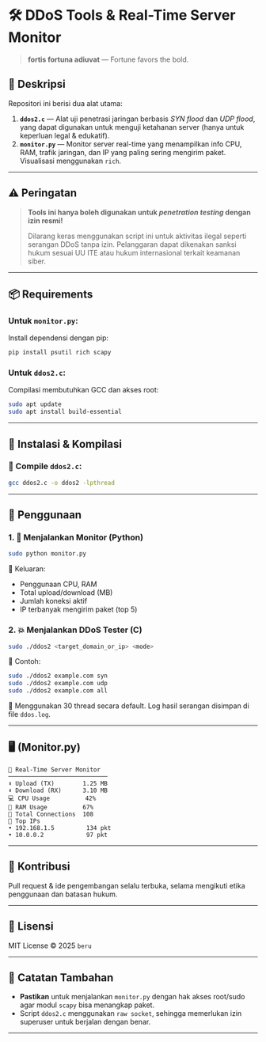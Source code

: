 # 🛠️ DDoS Tools & Real-Time Server Monitor

> **fortis fortuna adiuvat** — Fortune favors the bold.

## 📂 Deskripsi

Repositori ini berisi dua alat utama:

1. **`ddos2.c`** — Alat uji penetrasi jaringan berbasis *SYN flood* dan *UDP flood*, yang dapat digunakan untuk menguji ketahanan server (hanya untuk keperluan legal & edukatif).
2. **`monitor.py`** — Monitor server real-time yang menampilkan info CPU, RAM, trafik jaringan, dan IP yang paling sering mengirim paket. Visualisasi menggunakan `rich`.

---

## ⚠️ Peringatan

> **Tools ini hanya boleh digunakan untuk _penetration testing_ dengan izin resmi!**
>
> Dilarang keras menggunakan script ini untuk aktivitas ilegal seperti serangan DDoS tanpa izin. Pelanggaran dapat dikenakan sanksi hukum sesuai UU ITE atau hukum internasional terkait keamanan siber.

---

## 📦 Requirements

### Untuk `monitor.py`:

Install dependensi dengan pip:

```bash
pip install psutil rich scapy
```

### Untuk `ddos2.c`:

Compilasi membutuhkan GCC dan akses root:

```bash
sudo apt update
sudo apt install build-essential
```

---

## 🔧 Instalasi & Kompilasi

### 🔹 Compile `ddos2.c`:

```bash
gcc ddos2.c -o ddos2 -lpthread
```

---

## 🚀 Penggunaan

### 1. 📡 **Menjalankan Monitor (Python)**

```bash
sudo python monitor.py
```

📍 Keluaran:
- Penggunaan CPU, RAM
- Total upload/download (MB)
- Jumlah koneksi aktif
- IP terbanyak mengirim paket (top 5)

### 2. 💥 **Menjalankan DDoS Tester (C)**

```bash
sudo ./ddos2 <target_domain_or_ip> <mode>
```

📌 Contoh:

```bash
sudo ./ddos2 example.com syn
sudo ./ddos2 example.com udp
sudo ./ddos2 example.com all
```

🧵 Menggunakan 30 thread secara default. Log hasil serangan disimpan di file `ddos.log`.

---

## 🖥️ (Monitor.py)

```
📡 Real-Time Server Monitor
────────────────────────────
⬆️ Upload (TX)        1.25 MB
⬇️ Download (RX)      3.10 MB
💻 CPU Usage          42%
🧠 RAM Usage          67%
📶 Total Connections  108
🔎 Top IPs
• 192.168.1.5         134 pkt
• 10.0.0.2            97 pkt
```

---

## 🤝 Kontribusi

Pull request & ide pengembangan selalu terbuka, selama mengikuti etika penggunaan dan batasan hukum.

---

## 📝 Lisensi

MIT License © 2025 `beru`

---

## 🧠 Catatan Tambahan

- **Pastikan** untuk menjalankan `monitor.py` dengan hak akses root/sudo agar modul `scapy` bisa menangkap paket.
- Script `ddos2.c` menggunakan `raw socket`, sehingga memerlukan izin superuser untuk berjalan dengan benar.

---
